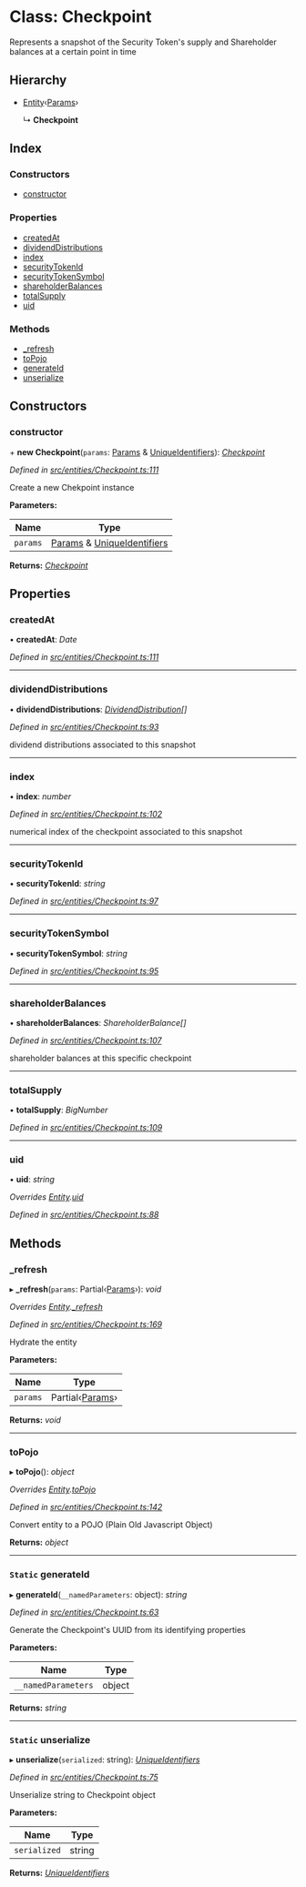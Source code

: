 # Class: Checkpoint

Represents a snapshot of the Security Token's supply and Shareholder balances at a certain point in time

## Hierarchy

* [Entity](entities.entity.md)‹[Params](../interfaces/entities.params-2.md)›

  ↳ **Checkpoint**

## Index

### Constructors

* [constructor](entities.checkpoint.md#constructor)

### Properties

* [createdAt](entities.checkpoint.md#createdat)
* [dividendDistributions](entities.checkpoint.md#dividenddistributions)
* [index](entities.checkpoint.md#index)
* [securityTokenId](entities.checkpoint.md#securitytokenid)
* [securityTokenSymbol](entities.checkpoint.md#securitytokensymbol)
* [shareholderBalances](entities.checkpoint.md#shareholderbalances)
* [totalSupply](entities.checkpoint.md#totalsupply)
* [uid](entities.checkpoint.md#uid)

### Methods

* [_refresh](entities.checkpoint.md#_refresh)
* [toPojo](entities.checkpoint.md#topojo)
* [generateId](entities.checkpoint.md#static-generateid)
* [unserialize](entities.checkpoint.md#static-unserialize)

## Constructors

###  constructor

\+ **new Checkpoint**(`params`: [Params](../interfaces/entities.params-2.md) & [UniqueIdentifiers](../interfaces/entities.uniqueidentifiers-3.md)): *[Checkpoint](entities.checkpoint.md)*

*Defined in [src/entities/Checkpoint.ts:111](https://github.com/PolymathNetwork/polymath-sdk/blob/ce52226/src/entities/Checkpoint.ts#L111)*

Create a new Chekpoint instance

**Parameters:**

Name | Type |
------ | ------ |
`params` | [Params](../interfaces/entities.params-2.md) & [UniqueIdentifiers](../interfaces/entities.uniqueidentifiers-3.md) |

**Returns:** *[Checkpoint](entities.checkpoint.md)*

## Properties

###  createdAt

• **createdAt**: *Date*

*Defined in [src/entities/Checkpoint.ts:111](https://github.com/PolymathNetwork/polymath-sdk/blob/ce52226/src/entities/Checkpoint.ts#L111)*

___

###  dividendDistributions

• **dividendDistributions**: *[DividendDistribution](entities.dividenddistribution.md)[]*

*Defined in [src/entities/Checkpoint.ts:93](https://github.com/PolymathNetwork/polymath-sdk/blob/ce52226/src/entities/Checkpoint.ts#L93)*

dividend distributions associated to this snapshot

___

###  index

• **index**: *number*

*Defined in [src/entities/Checkpoint.ts:102](https://github.com/PolymathNetwork/polymath-sdk/blob/ce52226/src/entities/Checkpoint.ts#L102)*

numerical index of the checkpoint associated to this snapshot

___

###  securityTokenId

• **securityTokenId**: *string*

*Defined in [src/entities/Checkpoint.ts:97](https://github.com/PolymathNetwork/polymath-sdk/blob/ce52226/src/entities/Checkpoint.ts#L97)*

___

###  securityTokenSymbol

• **securityTokenSymbol**: *string*

*Defined in [src/entities/Checkpoint.ts:95](https://github.com/PolymathNetwork/polymath-sdk/blob/ce52226/src/entities/Checkpoint.ts#L95)*

___

###  shareholderBalances

• **shareholderBalances**: *ShareholderBalance[]*

*Defined in [src/entities/Checkpoint.ts:107](https://github.com/PolymathNetwork/polymath-sdk/blob/ce52226/src/entities/Checkpoint.ts#L107)*

shareholder balances at this specific checkpoint

___

###  totalSupply

• **totalSupply**: *BigNumber*

*Defined in [src/entities/Checkpoint.ts:109](https://github.com/PolymathNetwork/polymath-sdk/blob/ce52226/src/entities/Checkpoint.ts#L109)*

___

###  uid

• **uid**: *string*

*Overrides [Entity](entities.entity.md).[uid](entities.entity.md#abstract-uid)*

*Defined in [src/entities/Checkpoint.ts:88](https://github.com/PolymathNetwork/polymath-sdk/blob/ce52226/src/entities/Checkpoint.ts#L88)*

## Methods

###  _refresh

▸ **_refresh**(`params`: Partial‹[Params](../interfaces/entities.params-2.md)›): *void*

*Overrides [Entity](entities.entity.md).[_refresh](entities.entity.md#abstract-_refresh)*

*Defined in [src/entities/Checkpoint.ts:169](https://github.com/PolymathNetwork/polymath-sdk/blob/ce52226/src/entities/Checkpoint.ts#L169)*

Hydrate the entity

**Parameters:**

Name | Type |
------ | ------ |
`params` | Partial‹[Params](../interfaces/entities.params-2.md)› |

**Returns:** *void*

___

###  toPojo

▸ **toPojo**(): *object*

*Overrides [Entity](entities.entity.md).[toPojo](entities.entity.md#abstract-topojo)*

*Defined in [src/entities/Checkpoint.ts:142](https://github.com/PolymathNetwork/polymath-sdk/blob/ce52226/src/entities/Checkpoint.ts#L142)*

Convert entity to a POJO (Plain Old Javascript Object)

**Returns:** *object*

___

### `Static` generateId

▸ **generateId**(`__namedParameters`: object): *string*

*Defined in [src/entities/Checkpoint.ts:63](https://github.com/PolymathNetwork/polymath-sdk/blob/ce52226/src/entities/Checkpoint.ts#L63)*

Generate the Checkpoint's UUID from its identifying properties

**Parameters:**

Name | Type |
------ | ------ |
`__namedParameters` | object |

**Returns:** *string*

___

### `Static` unserialize

▸ **unserialize**(`serialized`: string): *[UniqueIdentifiers](../interfaces/entities.uniqueidentifiers-3.md)*

*Defined in [src/entities/Checkpoint.ts:75](https://github.com/PolymathNetwork/polymath-sdk/blob/ce52226/src/entities/Checkpoint.ts#L75)*

Unserialize string to Checkpoint object

**Parameters:**

Name | Type |
------ | ------ |
`serialized` | string |

**Returns:** *[UniqueIdentifiers](../interfaces/entities.uniqueidentifiers-3.md)*
